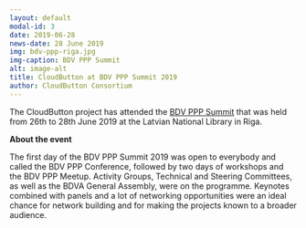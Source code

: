 ```yaml
---
layout: default
modal-id: 3 
date: 2019-06-28
news-date: 28 June 2019
img: bdv-ppp-riga.jpg
img-caption: BDV PPP Summit
alt: image-alt
title: CloudButton at BDV PPP Summit 2019
author: CloudButton Consortium
---
```


<p>The CloudButton project has attended the <a href="https://www.big-data-value.eu/ppp-summit-2019/" target="_blank">BDV PPP Summit</a> that was held from 26th to 28th June 2019 at the Latvian National Library in Riga.</p>

<p><strong>About the event</strong></p>

<p>The first day of the BDV PPP Summit 2019 was open to everybody and called the BDV PPP Conference, followed by two days of workshops and the BDV PPP Meetup. Activity Groups, Technical and Steering Committees, as well as the BDVA General Assembly, were on the programme. Keynotes combined with panels and a lot of networking opportunities were an ideal chance for network building and for making the projects known to a broader audience.</p>
